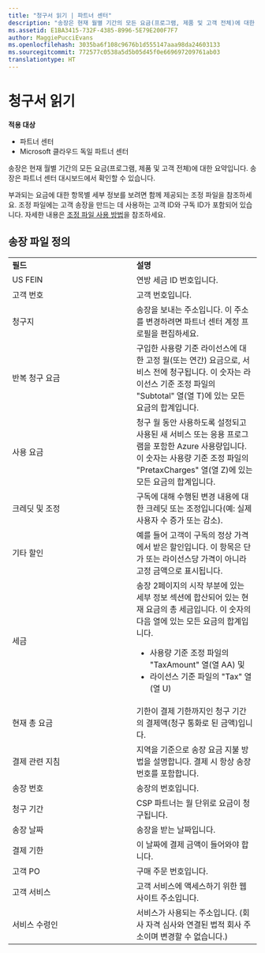 ```yaml
---
title: "청구서 읽기 | 파트너 센터"
description: "송장은 현재 월별 기간의 모든 요금(프로그램, 제품 및 고객 전체)에 대한 요약입니다. 송장은 파트너 센터 대시보드에서 확인할 수 있습니다."
ms.assetid: E1BA3415-732F-4385-8996-5E79E200F7F7
author: MaggiePucciEvans
ms.openlocfilehash: 3035ba6f108c9676b1d555147aaa98da24603133
ms.sourcegitcommit: 772577c0538a5d5b05d45f0e669697209761ab03
translationtype: HT
---
```

# <a name="read-your-bill"></a>청구서 읽기

**적용 대상**

-  파트너 센터
-  Microsoft 클라우드 독일 파트너 센터

송장은 현재 월별 기간의 모든 요금(프로그램, 제품 및 고객 전체)에 대한 요약입니다. 송장은 파트너 센터 대시보드에서 확인할 수 있습니다.

부과되는 요금에 대한 항목별 세부 정보를 보려면 함께 제공되는 조정 파일을 참조하세요. 조정 파일에는 고객 송장을 만드는 데 사용하는 고객 ID와 구독 ID가 포함되어 있습니다. 자세한 내용은 [조정 파일 사용 방법](use-the-reconciliation-files.md)을 참조하세요.

## <a name="invoice-file-definitions"></a>송장 파일 정의


<table>
<colgroup>
<col width="50%" />
<col width="50%" />
</colgroup>
<tbody>
<tr class="odd">
<td><strong>필드</strong></td>
<td><strong>설명</strong></td>
</tr>
<tr class="even">
<td>US FEIN</td>
<td>연방 세금 ID 번호입니다.</td>
</tr>
<tr class="odd">
<td>고객 번호</td>
<td>고객 번호입니다.</td>
</tr>
<tr class="even">
<td>청구지</td>
<td>송장을 보내는 주소입니다. 이 주소를 변경하려면 파트너 센터 계정 프로필을 편집하세요.</td>
</tr>
<tr class="odd">
<td>반복 청구 요금</td>
<td>구입한 사용량 기준 라이선스에 대한 고정 월(또는 연간) 요금으로, 서비스 전에 청구됩니다. 이 숫자는 라이선스 기준 조정 파일의 &quot;Subtotal&quot; 열(열 T)에 있는 모든 요금의 합계입니다.</td>
</tr>
<tr class="even">
<td>사용 요금</td>
<td>청구 월 동안 사용하도록 설정되고 사용된 새 서비스 또는 응용 프로그램을 포함한 Azure 사용량입니다. 이 숫자는 사용량 기준 조정 파일의 &quot;PretaxCharges&quot; 열(열 Z)에 있는 모든 요금의 합계입니다.</td>
</tr>
<tr class="odd">
<td>크레딧 및 조정</td>
<td>구독에 대해 수행된 변경 내용에 대한 크레딧 또는 조정입니다(예: 실제 사용자 수 증가 또는 감소).</td>
</tr>
<tr class="even">
<td>기타 할인</td>
<td>예를 들어 고객이 구독의 정상 가격에서 받은 할인입니다. 이 항목은 단가 또는 라이선스당 가격이 아니라 고정 금액으로 표시됩니다.</td>
</tr>
<tr class="odd">
<td>세금</td>
<td>송장 2페이지의 시작 부분에 있는 세부 정보 섹션에 합산되어 있는 현재 요금의 총 세금입니다. 이 숫자의 다음 열에 있는 모든 요금의 합계입니다.
<ul>
<li>사용량 기준 조정 파일의 &quot;TaxAmount&quot; 열(열 AA) 및</li>
<li>라이선스 기준 파일의 &quot;Tax&quot; 열(열 U)</li>
</ul></td>
</tr>
<tr class="even">
<td>현재 총 요금</td>
<td>기한이 결제 기한까지인 청구 기간의 결제액(청구 통화로 된 금액)입니다.</td>
</tr>
<tr class="odd">
<td>결제 관련 지침</td>
<td>지역을 기준으로 송장 요금 지불 방법을 설명합니다. 결제 시 항상 송장 번호를 포함합니다.</td>
</tr>
<tr class="even">
<td>송장 번호</td>
<td>송장의 번호입니다.</td>
</tr>
<tr class="odd">
<td>청구 기간</td>
<td>CSP 파트너는 월 단위로 요금이 청구됩니다.</td>
</tr>
<tr class="even">
<td>송장 날짜</td>
<td>송장을 받는 날짜입니다.</td>
</tr>
<tr class="odd">
<td>결제 기한</td>
<td>이 날짜에 결제 금액이 들어와야 합니다.</td>
</tr>
<tr class="even">
<td>고객 PO</td>
<td>구매 주문 번호입니다.</td>
</tr>
<tr class="odd">
<td>고객 서비스</td>
<td>고객 서비스에 액세스하기 위한 웹 사이트 주소입니다.</td>
</tr>
<tr class="even">
<td>서비스 수령인</td>
<td>서비스가 사용되는 주소입니다. (회사 자격 심사와 연결된 법적 회사 주소이며 변경할 수 없습니다.)</td>
</tr>
</tbody>
</table>

 

 

 



